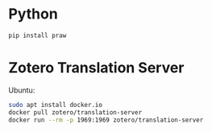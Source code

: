 # Python
```bash
pip install praw
```

# Zotero Translation Server
Ubuntu:  
```bash
sudo apt install docker.io
docker pull zotero/translation-server
docker run --rm -p 1969:1969 zotero/translation-server
```
